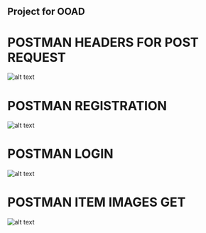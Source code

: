 ## Project for OOAD

# POSTMAN HEADERS FOR POST REQUEST 
![alt text](https://raw.githubusercontent.com/jagmeet787/ooad/master/screenshots_for_github/postman_header_post_request.png)
# POSTMAN REGISTRATION 
![alt text](https://raw.githubusercontent.com/jagmeet787/ooad/master/screenshots_for_github/register.png)
# POSTMAN LOGIN
![alt text](https://raw.githubusercontent.com/jagmeet787/ooad/master/screenshots_for_github/buyer_login.jpeg)
# POSTMAN ITEM IMAGES GET
![alt text](https://raw.githubusercontent.com/jagmeet787/ooad/master/screenshots_for_github/GET_item_images.png)
